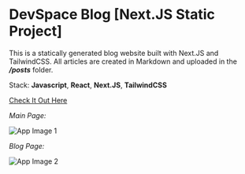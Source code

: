# DevSpace Blog [Next.JS Static Project]

This is a statically generated blog website built with Next.JS and TailwindCSS. All articles are created in Markdown and uploaded in the **_/posts_** folder.

Stack: **Javascript**, **React**, **Next.JS**, **TailwindCSS**

[Check It Out Here](https://devspace-blog-it-nextjs.vercel.app/)

_Main Page:_

![App Image 1](https://i.imgur.com/sElfw8Z.png)

_Blog Page:_

![App Image 2](https://i.imgur.com/X7sRXDG.png)
